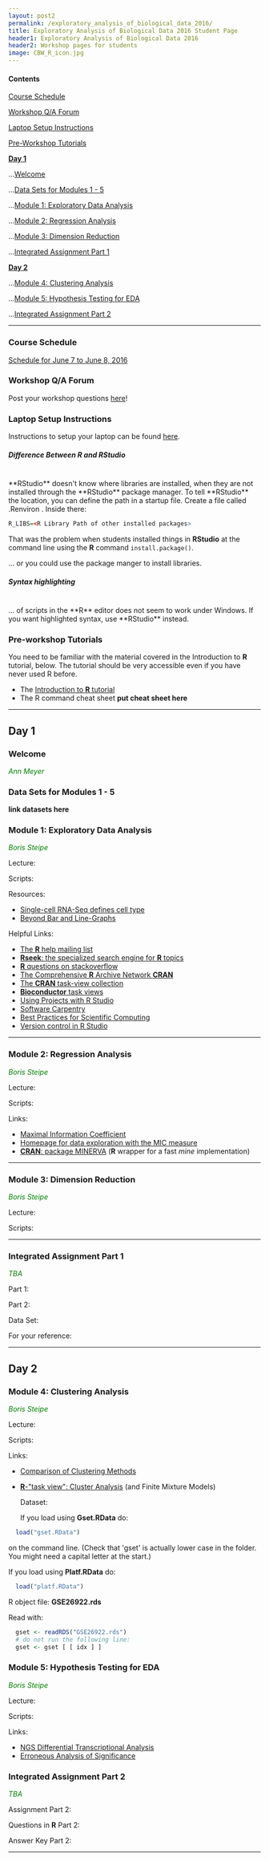 ```yaml
---
layout: post2
permalink: /exploratory_analysis_of_biological_data_2016/
title: Exploratory Analysis of Biological Data 2016 Student Page
header1: Exploratory Analysis of Biological Data 2016
header2: Workshop pages for students
image: CBW_R_icon.jpg
---
```


#### Contents
[Course Schedule](#course_schedule)

[Workshop Q/A Forum](#q_a_forum)

[Laptop Setup Instructions](#laptop_setup)

[Pre-Workshop Tutorials](#pre_readings)

**[Day 1](#day_1)**


  ...[Welcome](#welcome)
  
  ...[Data Sets for Modules 1 - 5](#data_sets)
  
  ...[Module 1: Exploratory Data Analysis](#module_1)
  
  ...[Module 2: Regression Analysis](#module_2)
  
  ...[Module 3: Dimension Reduction](#module_3)
  
  ...[Integrated Assignment Part 1](#assignment1)
  
  
**[Day 2](#day_2)**


  ...[Module 4: Clustering Analysis](#module_4)
  
  ...[Module 5: Hypothesis Testing for EDA](#module_5)
  
  ...[Integrated Assignment Part 2](#assignment2)
  

***

###  Course Schedule  <a id="course_schedule"></a>

  <a href="http://bioinformatics-ca.github.io/2016_workshops/Stats/Stats_2016_Schedule_v1.pdf">Schedule for June 7 to June 8, 2016</a>


###  Workshop Q/A Forum <a id="q_a_forum"></a>

  Post your workshop questions <a href="http://todaysmeet.com/EDA2016">here</a>!


###  Laptop Setup Instructions <a id="laptop_setup"></a>

  Instructions to setup your laptop can be found <a href="http://bioinformatics-ca.github.io/2016_workshops/population/laptop_setup_instructions.pdf">here</a>.
  
##### Difference Between **R** and **RStudio**
<br>
**RStudio** doesn't know where libraries are installed, when they are not installed through the **RStudio** package manager. To tell **RStudio** the location, you can define the path in a startup file. Create a file called .Renviron . Inside there:

```r
R_LIBS=<R Library Path of other installed packages>
```

That was the problem when students installed things in **RStudio** at the command line using the **R** command <code>install.package()</code>.

... or you could use the package manger to install libraries.

##### Syntax highlighting
<br>
... of scripts in the **R** editor does not seem to work under Windows. If you want highlighted syntax, use **RStudio** instead.


###  Pre-workshop Tutorials <a id="pre_readings"></a>

  You need to be familiar with the material covered in the Introduction to **R** tutorial, below. The tutorial should be very accessible even if you have never used R before.
  
* The [Introduction to **R** tutorial](http://steipe.biochemistry.utoronto.ca/abc/index.php/R_tutorial) 
* The R command cheat sheet **put cheat sheet here**


***

##  Day 1 <a id="day_1"></a>

###  Welcome <a id="welcome"></a>

  *<font color="green">Ann Meyer</font>* 
<br>


### Data Sets for Modules 1 - 5 <a id="data_sets"></a>

**link datasets here**

###  Module 1: Exploratory Data Analysis <a id="module_1"></a>

  *<font color="green">Boris Steipe</font>*
  
  Lecture:
  
  Scripts:
  
  Resources:
  
  * [Single-cell RNA-Seq defines cell type](http://www.ncbi.nlm.nih.gov/pubmed/24531970)
  * [Beyond Bar and Line-Graphs](http://www.ncbi.nlm.nih.gov/pubmed/25901488)
  
  Helpful Links:
  
* [The **R** help mailing list](https://stat.ethz.ch/mailman/listinfo/r-help)
* [**Rseek**: the specialized search engine for **R** topics](http://rseek.org/)
* [**R** questions on stackoverflow](http://stackoverflow.com/questions/tagged/r)
* [The Comprehensive **R** Archive Network **CRAN**](http://cran.r-project.org/)
* [The **CRAN** task-view collection](http://cran.r-project.org/web/views/)
* [**Bioconductor** task views](http://www.bioconductor.org/packages/release/BiocViews.html)
* [Using Projects with R Studio](https://support.rstudio.com/hc/en-us/articles/200526207-Using-Projects)
* [Software Carpentry](http://software-carpentry.org/)
* [Best Practices for Scientific Computing](http://journals.plos.org/plosbiology/article?id=10.1371/journal.pbio.1001745)
* [Version control in R Studio](https://support.rstudio.com/hc/en-us/articles/200532077-Version-Control-with-Git-and-SVN)
  
***

###  Module 2: Regression Analysis <a id="module_2"></a>

  *<font color="green">Boris Steipe</font>*
  
  Lecture:
  
  Scripts:
  
  Links:
  
* [Maximal Information Coefficient](http://www.ncbi.nlm.nih.gov/pubmed/22174245)
* [Homepage for data exploration with the MIC measure](http://www.exploredata.net/) 
* [**CRAN**: package MINERVA](http://cran.r-project.org/web/packages/minerva/)  (**R** wrapper for a fast *mine* implementation)


***

###  Module 3: Dimension Reduction <a id="module_3"></a>

  *<font color="green">Boris Steipe</font>*
  
  Lecture:
  
  Scripts:


***

### Integrated Assignment Part 1 <a id="assignment1"></a>

*<font color="green">TBA</font>*

Part 1:

Part 2:

Data Set:

For your reference:

***

##  Day 2 <a id="day_2"></a>

###  Module 4: Clustering Analysis <a id="module_4"></a>

  *<font color="green">Boris Steipe</font>*
  
  Lecture:
  
  Scripts:
  
  Links:
  
* [Comparison of Clustering Methods](http://www.ncbi.nlm.nih.gov/pubmed/19240124)
* [**R**-"task view": Cluster Analysis](http://cran.r-project.org/web/views/Cluster.html)  (and Finite Mixture Models)
  
  Dataset:
  
  If you load using **Gset.RData** do:
  
```r
  load("gset.RData")
```
on the command line.  (Check that 'gset' is actually lower case in the folder.  You might need a capital letter at the start.)

If you load using **Platf.RData** do:

```r
  load("platf.RData")
```

R object file: **GSE26922.rds** 

Read with:

```r
  gset <- readRDS("GSE26922.rds")
  # do not run the following line:
  gset <- gset [ [ idx ] ]
```

###  Module 5: Hypothesis Testing for EDA <a id="module_5"></a>

  *<font color="green">Boris Steipe</font>*
  
  Lecture:
  
  Scripts:
  
  Links:
  
  * [NGS Differential Transcriptional Analysis](http://www.ncbi.nlm.nih.gov/pubmed/25894390)
  * [Erroneous Analysis of Significance](http://www.ncbi.nlm.nih.gov/pubmed/21878926)


###  Integrated Assignment Part 2 <a id="assignment2"></a>

  *<font color="green">TBA</font>*
  
  Assignment Part 2:
  
  Questions in **R** Part 2:
  
  Answer Key Part 2:
  
  ***
